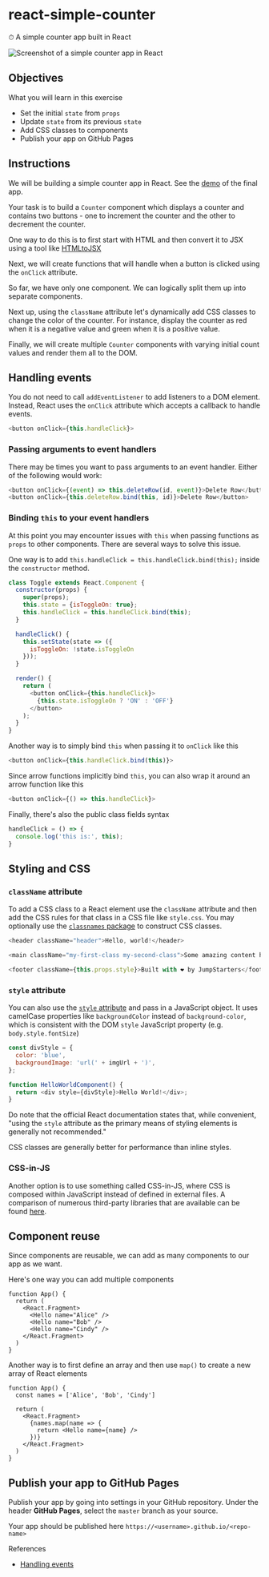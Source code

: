 # react-simple-counter

⏱ A simple counter app built in React

![Screenshot of a simple counter app in React](screenshot.png)

## Objectives

What you will learn in this exercise

- Set the initial `state` from `props`
- Update `state` from its previous `state`
- Add CSS classes to components
- Publish your app on GitHub Pages

## Instructions

We will be building a simple counter app in React. See the [demo](https://thoughtworks-jumpstart.github.io/react-simple-counter/) of the final app.

Your task is to build a `Counter` component which displays a counter and contains two buttons - one to increment the counter and the other to decrement the counter.

One way to do this is to first start with HTML and then convert it to JSX using a tool like [HTMLtoJSX](https://magic.reactjs.net/htmltojsx.htm)

Next, we will create functions that will handle when a button is clicked using the `onClick` attribute.

So far, we have only one component. We can logically split them up into separate components.

Next up, using the `className` attribute let's dynamically add CSS classes to change the color of the counter. For instance, display the counter as red when it is a negative value and green when it is a positive value.

Finally, we will create multiple `Counter` components with varying initial count values and render them all to the DOM.

## Handling events

You do not need to call `addEventListener` to add listeners to a DOM element. Instead, React uses the `onClick` attribute which accepts a callback to handle events.

```js
<button onClick={this.handleClick}>
```

### Passing arguments to event handlers

There may be times you want to pass arguments to an event handler. Either of the following would work:

```js
<button onClick={(event) => this.deleteRow(id, event)}>Delete Row</button>
<button onClick={this.deleteRow.bind(this, id)}>Delete Row</button>
```

### Binding `this` to your event handlers

At this point you may encounter issues with `this` when passing functions as `props` to other components. There are several ways to solve this issue.

One way is to add `this.handleClick = this.handleClick.bind(this);` inside the `constructor` method.

```js
class Toggle extends React.Component {
  constructor(props) {
    super(props);
    this.state = {isToggleOn: true};
    this.handleClick = this.handleClick.bind(this);
  }

  handleClick() {
    this.setState(state => ({
      isToggleOn: !state.isToggleOn
    }));
  }

  render() {
    return (
      <button onClick={this.handleClick}>
        {this.state.isToggleOn ? 'ON' : 'OFF'}
      </button>
    );
  }
}
```

Another way is to simply bind `this` when passing it to `onClick` like this

```js
<button onClick={this.handleClick.bind(this)}>
```

Since arrow functions implicitly bind `this`, you can also wrap it around an arrow function like this

```js
<button onClick={() => this.handleClick}>
```

Finally, there's also the public class fields syntax

```js
handleClick = () => {
  console.log('this is:', this);
}
```

## Styling and CSS

### `className` attribute

To add a CSS class to a React element use the `className` attribute and then add the CSS rules for that class in a CSS file like `style.css`. You may optionally use the [`classnames` package](https://www.npmjs.com/package/classnames#usage-with-reactjs) to construct CSS classes.

```js
<header className="header">Hello, world!</header>

<main className="my-first-class my-second-class">Some amazing content here!</main>

<footer className={this.props.style}>Built with ❤️ by JumpStarters</footer>
```

### `style` attribute

You can also use the [`style` attribute](https://reactjs.org/docs/dom-elements.html#style) and pass in a JavaScript object. It uses camelCase properties like `backgroundColor` instead of `background-color`, which is consistent with the DOM `style` JavaScript property (e.g. `body.style.fontSize`)

```js
const divStyle = {
  color: 'blue',
  backgroundImage: 'url(' + imgUrl + ')',
};

function HelloWorldComponent() {
  return <div style={divStyle}>Hello World!</div>;
}
```

Do note that the official React documentation states that, while convenient, "using the `style` attribute as the primary means of styling elements is generally not recommended."

CSS classes are generally better for performance than inline styles.

### CSS-in-JS

Another option is to use something called CSS-in-JS, where CSS is composed within JavaScript instead of defined in external files. A comparison of numerous third-party libraries that are available can be found [here](https://michelebertoli.github.io/css-in-js/).

## Component reuse

Since components are reusable, we can add as many components to our app as we want.

Here's one way you can add multiple components

```
function App() {
  return (
    <React.Fragment>
      <Hello name="Alice" />
      <Hello name="Bob" />
      <Hello name="Cindy" />
    </React.Fragment>
  )
}
```

Another way is to first define an array and then use `map()` to create a new array of React elements

```
function App() {
  const names = ['Alice', 'Bob', 'Cindy']

  return (
    <React.Fragment>
      {names.map(name => {
        return <Hello name={name} />
      })}
    </React.Fragment>
  )
}
```

## Publish your app to GitHub Pages

Publish your app by going into settings in your GitHub repository. Under the header **GitHub Pages**, select the `master` branch as your source.

Your app should be published here `https://<username>.github.io/<repo-name>`

References

- [Handling events](https://reactjs.org/docs/handling-events.html)
